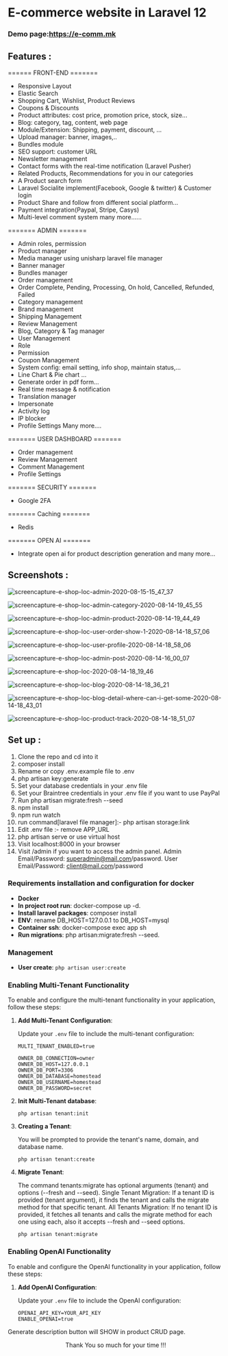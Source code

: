 # E-commerce website in  Laravel 12

### Demo page:https://e-comm.mk

## Features :

====== FRONT-END =======

- Responsive Layout
- Elastic Search
- Shopping Cart, Wishlist, Product Reviews
- Coupons & Discounts
- Product attributes: cost price, promotion price, stock, size...
- Blog: category, tag, content, web page
- Module/Extension: Shipping, payment, discount, ...
- Upload manager: banner, images,..
- Bundles module
- SEO support: customer URL
- Newsletter management
- Contact forms with the real-time notification (Laravel Pusher)
- Related Products, Recommendations for you in our categories
- A Product search form
- Laravel Socialite implement(Facebook, Google & twitter) & Customer login
- Product Share and follow from different social platform...
- Payment integration(Paypal, Stripe, Casys)
- Multi-level comment system many more......

======= ADMIN =======

- Admin roles, permission
- Product manager
- Media manager using unisharp laravel file manager
- Banner manager
- Bundles manager
- Order management
- Order Complete, Pending, Processing, On hold, Cancelled, Refunded, Failed
- Category management
- Brand management
- Shipping Management
- Review Management
- Blog, Category & Tag manager
- User Management
- Role
- Permission
- Coupon Management
- System config: email setting, info shop, maintain status,...
- Line Chart & Pie chart ...
- Generate order in pdf form...
- Real time message & notification
- Translation manager
- Impersonate
- Activity log
- IP blocker
- Profile Settings Many more....

======= USER DASHBOARD =======

- Order management
- Review Management
- Comment Management
- Profile Settings

======= SECURITY =======

- Google 2FA

======= Caching =======

- Redis

======= OPEN AI =======

- Integrate open ai for product description generation and many more...

## Screenshots :

![screencapture-e-shop-loc-admin-2020-08-15-15_47_37](https://user-images.githubusercontent.com/29488275/90719413-13b82200-e2d4-11ea-8ca0-f0e5551c4c9d.png)

![screencapture-e-shop-loc-admin-category-2020-08-14-19_45_55](https://user-images.githubusercontent.com/29488275/90719470-3813fe80-e2d4-11ea-8f63-e6001855a945.png)

![screencapture-e-shop-loc-admin-product-2020-08-14-19_44_49](https://user-images.githubusercontent.com/29488275/90719534-61348f00-e2d4-11ea-8a81-409daee0ad94.png)

![screencapture-e-shop-loc-user-order-show-1-2020-08-14-18_57_06](https://user-images.githubusercontent.com/29488275/90719557-71e50500-e2d4-11ea-97cf-befb1d525643.png)

![screencapture-e-shop-loc-user-profile-2020-08-14-18_58_06](https://user-images.githubusercontent.com/29488275/90719563-7a3d4000-e2d4-11ea-9e6a-56caac13b146.png)

![screencapture-e-shop-loc-admin-post-2020-08-14-16_00_07](https://user-images.githubusercontent.com/29488275/90719572-81644e00-e2d4-11ea-9fe5-3325ab427f88.png)

![screencapture-e-shop-loc-2020-08-14-18_19_46](https://user-images.githubusercontent.com/29488275/90719631-a1940d00-e2d4-11ea-89a3-eb36960d687d.png)

![screencapture-e-shop-loc-blog-2020-08-14-18_36_21](https://user-images.githubusercontent.com/29488275/90719648-a8228480-e2d4-11ea-9c57-5ed7aef50e26.png)

![screencapture-e-shop-loc-blog-detail-where-can-i-get-some-2020-08-14-18_43_01](https://user-images.githubusercontent.com/29488275/90719658-ace73880-e2d4-11ea-9cb2-13f2b3b0c4d2.png)

![screencapture-e-shop-loc-product-track-2020-08-14-18_51_07](https://user-images.githubusercontent.com/29488275/90719682-bbcdeb00-e2d4-11ea-8e4e-7d6bfab1c421.png)

## Set up :

1. Clone the repo and cd into it
2. composer install
3. Rename or copy .env.example file to .env
4. php artisan key:generate
5. Set your database credentials in your .env file
6. Set your Braintree credentials in your .env file if you want to use PayPal
7. Run php artisan migrate:fresh --seed
8. npm install
9. npm run watch
10. run command[laravel file manager]:- php artisan storage:link
11. Edit .env file :- remove APP_URL
12. php artisan serve or use virtual host
13. Visit localhost:8000 in your browser
14. Visit /admin if you want to access the admin panel. Admin Email/Password: superadmin@mail.com/password. User
    Email/Password:
    client@mail.com/password

### Requirements installation and configuration for docker

* **Docker**
* **In project root run**: docker-compose up -d.
* **Install laravel packages**: composer install
* **ENV**: rename DB_HOST=127.0.0.1 to DB_HOST=mysql
* **Container ssh**: docker-compose exec app sh
* **Run migrations**: php artisan:migrate:fresh --seed.

### Management

- **User create**: `php artisan user:create`

### Enabling Multi-Tenant Functionality

To enable and configure the multi-tenant functionality in your application, follow these steps:

1. **Add Multi-Tenant Configuration**:

   Update your `.env` file to include the multi-tenant configuration:

   ```env
   MULTI_TENANT_ENABLED=true
   
   OWNER_DB_CONNECTION=owner
   OWNER_DB_HOST=127.0.0.1
   OWNER_DB_PORT=3306
   OWNER_DB_DATABASE=homestead
   OWNER_DB_USERNAME=homestead
   OWNER_DB_PASSWORD=secret

2. **Init Multi-Tenant database**:

   ```env
   php artisan tenant:init
3. **Creating a Tenant**:

   You will be prompted to provide the tenant's name, domain, and database name.
   ```env
   php artisan tenant:create
4. **Migrate Tenant**:

   The command tenants:migrate has optional arguments (tenant) and options (--fresh and --seed).
   Single Tenant Migration: If a tenant ID is provided (tenant argument), it finds the tenant and calls the migrate
   method for that specific tenant.
   All Tenants Migration: If no tenant ID is provided, it fetches all tenants and calls the migrate method for each
   one using each, also it accepts --fresh and --seed options.
   ```env
   php artisan tenant:migrate

### Enabling OpenAI Functionality

To enable and configure the OpenAI functionality in your application, follow these steps:

1. **Add OpenAI Configuration**:

   Update your `.env` file to include the OpenAI configuration:

   ```env
   OPENAI_API_KEY=YOUR_API_KEY
   ENABLE_OPENAI=true

Generate description button will SHOW in product CRUD page.

<p style="text-align:center">Thank You so much for your time !!!</p>

